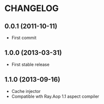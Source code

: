 CHANGELOG
=========

0.0.1 (2011-10-11)
------------------

* First commit


1.0.0 (2013-03-31)
------------------

* First stable release

1.1.0 (2013-09-16)
------------------

* Cache injector
* Compatible wth Ray.Aop 1.1 aspect compiler
